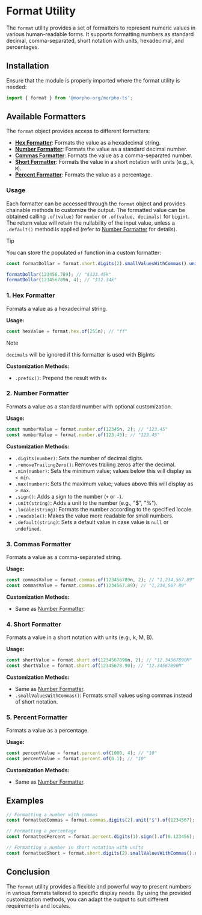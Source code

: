 # Format Utility

The `format` utility provides a set of formatters to represent numeric values in various human-readable forms. It supports formatting numbers as standard decimal, comma-separated, short notation with units, hexadecimal, and percentages.

## Installation

Ensure that the module is properly imported where the format utility is needed:

```javascript
import { format } from '@morpho-org/morpho-ts';
```

## Available Formatters

The `format` object provides access to different formatters:

- [**Hex Formatter**](#1-hex-formatter): Formats the value as a hexadecimal string.
- [**Number Formatter**](#2-number-formatter): Formats the value as a standard decimal number.
- [**Commas Formatter**](#3-commas-formatter): Formats the value as a comma-separated number.
- [**Short Formatter**](#4-short-formatter): Formats the value in a short notation with units (e.g., `k`, `M`).
- [**Percent Formatter**](#5-percent-formatter): Formats the value as a percentage.

### Usage

Each formatter can be accessed through the `format` object and provides chainable methods to customize the output. The formatted value can be obtained calling `.of(value)` for `number` or `.of(value, decimals)` for `bigint`.
The return value will retain the nullability of the input value, unless a `.default()` method is applied (refer to [Number Formatter](#2-number-formatter) for details).

> [!Tip]
> You can store the populated `of` function in a custom formatter:
> ```ts
> const formatDollar = format.short.digits(2).smallValuesWithCommas().unit("$").of
> 
> formatDollar(123456.789); // "$123.45k"
> formatDollar(123456789n, 4); // "$12.34k"
> ```


### 1. Hex Formatter

Formats a value as a hexadecimal string.

**Usage:**

```javascript
const hexValue = format.hex.of(255n); // "ff"
```

> [!NOTE]
> `decimals` will be ignored if this formatter is used with BigInts

**Customization Methods:**
- `.prefix()`: Prepend the result with `0x`

### 2. Number Formatter

Formats a value as a standard number with optional customization.

**Usage:**

```javascript
const numberValue = format.number.of(12345n, 2); // "123.45"
const numberValue = format.number.of(123.45); // "123.45"
```

**Customization Methods:**
- `.digits(number)`: Sets the number of decimal digits.
- `.removeTrailingZero()`: Removes trailing zeros after the decimal.
- `.min(number)`: Sets the minimum value; values below this will display as `< min`.
- `.max(number)`: Sets the maximum value; values above this will display as `> max`.
- `.sign()`: Adds a sign to the number (`+` or `-`).
- `.unit(string)`: Adds a unit to the number (e.g., "$", "%").
- `.locale(string)`: Formats the number according to the specified locale.
- `.readable()`: Makes the value more readable for small numbers.
- `.default(string)`: Sets a default value in case value is `null` or `undefined`.

### 3. Commas Formatter

Formats a value as a comma-separated string.

**Usage:**

```javascript
const commasValue = format.commas.of(123456789n, 2); // "1,234,567.89"
const commasValue = format.commas.of(1234567.89); // "1,234,567.89"
```

**Customization Methods:**
- Same as [Number Formatter](#2-number-formatter).

### 4. Short Formatter

Formats a value in a short notation with units (e.g., k, M, B).

**Usage:**

```javascript
const shortValue = format.short.of(1234567890n, 2); // "12.34567890M"
const shortValue = format.short.of(12345678.90); // "12.34567890M"
```

**Customization Methods:**
- Same as [Number Formatter](#2-number-formatter).
- `.smallValuesWithCommas()`: Formats small values using commas instead of short notation.

### 5. Percent Formatter

Formats a value as a percentage.

**Usage:**

```javascript
const percentValue = format.percent.of(1000, 4); // "10"
const percentValue = format.percent.of(0.1); // "10"
```

**Customization Methods:**
- Same as [Number Formatter](#2-number-formatter).

## Examples

```javascript
// Formatting a number with commas
const formattedCommas = format.commas.digits(2).unit("$").of(1234567); // "$1,234,567.00"

// Formatting a percentage
const formattedPercent = format.percent.digits(1).sign().of(0.123456); // "+12.3%"

// Formatting a number in short notation with units
const formattedShort = format.short.digits(2).smallValuesWithCommas().of(1000000_00000000n, 8); // "1.00M"
```

## Conclusion

The `format` utility provides a flexible and powerful way to present numbers in various formats tailored to specific display needs. By using the provided customization methods, you can adapt the output to suit different requirements and locales.
